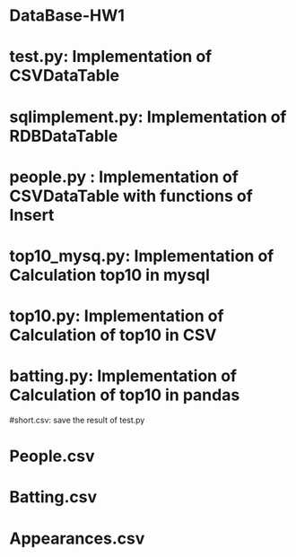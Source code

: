 # DataBase-HW1

# test.py: Implementation of CSVDataTable

# sqlimplement.py: Implementation of RDBDataTable

# people.py : Implementation of CSVDataTable with functions of Insert

# top10_mysq.py: Implementation of Calculation top10 in mysql

# top10.py: Implementation of Calculation of top10 in CSV

# batting.py: Implementation of Calculation of top10 in pandas
 
#short.csv: save the result of test.py

# People.csv
# Batting.csv
# Appearances.csv
